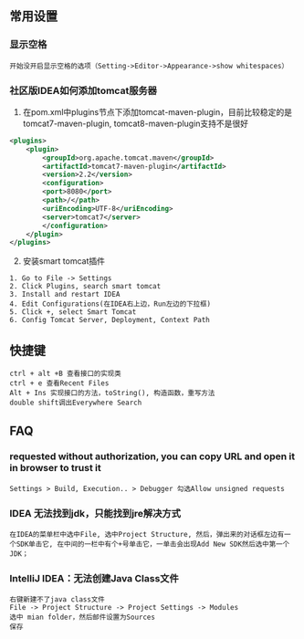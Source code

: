 ## 常用设置

### 显示空格
```
开始没开启显示空格的选项（Setting->Editor->Appearance->show whitespaces）
```

### 社区版IDEA如何添加tomcat服务器
1. 在pom.xml中plugins节点下添加tomcat-maven-plugin，目前比较稳定的是tomcat7-maven-plugin, tomcat8-maven-plugin支持不是很好
```xml
<plugins>
    <plugin>
        <groupId>org.apache.tomcat.maven</groupId>
        <artifactId>tomcat7-maven-plugin</artifactId>
        <version>2.2</version>
        <configuration>
        <port>8080</port>
        <path>/</path>
        <uriEncoding>UTF-8</uriEncoding>
        <server>tomcat7</server>
        </configuration>
    </plugin>
</plugins>
```

2. 安装smart tomcat插件
```
1. Go to File -> Settings
2. Click Plugins, search smart tomcat
3. Install and restart IDEA
4. Edit Configurations(在IDEA右上边，Run左边的下拉框)
5. Click +, select Smart Tomcat
6. Config Tomcat Server, Deployment, Context Path
```

## 快捷键
```
ctrl + alt +B 查看接口的实现类
ctrl + e 查看Recent Files
Alt + Ins 实现接口的方法，toString(), 构造函数，重写方法
double shift调出Everywhere Search
```
## FAQ
### requested without authorization,  you can copy URL and open it in browser to trust it
```
Settings > Build, Execution.. > Debugger 勾选Allow unsigned requests
```
### IDEA 无法找到jdk，只能找到jre解决方式
```
在IDEA的菜单栏中选中File, 选中Project Structure, 然后，弹出来的对话框左边有一个SDK单击它, 在中间的一栏中有个+号单击它，一单击会出现Add New SDK然后选中第一个JDK；
```
### IntelliJ IDEA：无法创建Java Class文件
```
右键新建不了java class文件
File -> Project Structure -> Project Settings -> Modules
选中 mian folder，然后邮件设置为Sources
保存
```